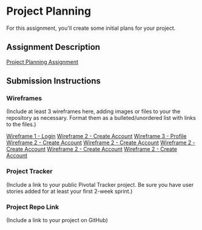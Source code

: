 # Project Planning
For this assignment, you'll create some initial plans for your project.

## Assignment Description
[Project Planning Assignment](https://education.launchcode.org/liftoff/assignments/planning/)

## Submission Instructions

### Wireframes

(Include at least 3 wireframes here, adding images or files to your the repository as necessary. Format them as a bulleted/unordered list with links to the files.)

[Wireframe 1 - Login](https://github.com/rdubois46/liftoff-assignments/blob/master/Wireframe%201%20-%20Login.png)
[Wireframe 2 - Create Account](https://github.com/rdubois46/liftoff-assignments/blob/master/Wireframe%202%20-%20Create%20Account.png)
[Wireframe 3 - Profile](https://github.com/rdubois46/liftoff-assignments/blob/master/Wireframe%203%20-%20Profile.png)
[Wireframe 2 - Create Account](https://github.com/rdubois46/liftoff-assignments/blob/master/Wireframe%202%20-%20Create%20Account.png)
[Wireframe 2 - Create Account](https://github.com/rdubois46/liftoff-assignments/blob/master/Wireframe%202%20-%20Create%20Account.png)
[Wireframe 2 - Create Account](https://github.com/rdubois46/liftoff-assignments/blob/master/Wireframe%202%20-%20Create%20Account.png)
[Wireframe 2 - Create Account](https://github.com/rdubois46/liftoff-assignments/blob/master/Wireframe%202%20-%20Create%20Account.png)
[Wireframe 2 - Create Account](https://github.com/rdubois46/liftoff-assignments/blob/master/Wireframe%202%20-%20Create%20Account.png)

### Project Tracker

(Include a link to your public Pivotal Tracker project. Be sure you have user stories added for at least your first 2-week sprint.)

### Project Repo Link

(Include a link to your project on GitHub)
